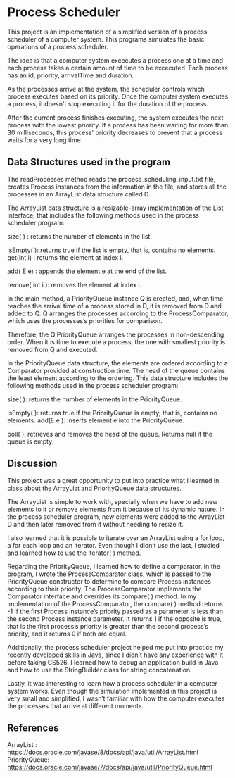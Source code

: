 # Process Scheduler

This project is an implementation of a simplified version of a process scheduler of a computer system. This programs simulates the basic operations of a process scheduler.

The idea is that a computer system excecutes a process one at a time and each process takes a certain amount of time to be excecuted. Each process has an id, priority, arrivalTime and duration.

As the processes arrive at the system, the scheduler controls which process executes based on its priority. Once the computer system executes a process, it doesn't stop executing it for the duration of the process. 

After the current process finishes executing, the system executes the next process with the lowest priority. If a process has been waiting for more than 30 milliseconds, this process' priority decreases to prevent that a process waits for a very long time. 


## Data Structures used in the program

The readProcesses method reads the process_scheduling_input.txt file, creates Process instances from the information in the file, and stores all the processes in an ArrayList data structure called D.


The ArrayList data structure is a resizable-array implementation of the List interface, that includes the following methods used in the process scheduler program:


size( ) : returns the number of elements in the list.

isEmpty( ): returns true if the list is empty, that is, contains no elements. get(int i) : returns the element at index i.

add( E e) : appends the element e at the end of the list.

remove( int i ): removes the element at index i.

In the main method, a PriorityQueue instance Q is created, and, when time reaches the arrival time of a process stored in D, it is removed from D and added to Q. Q arranges the processes according to the ProcessComparator, which uses the processes’s priorities for comparison. 

Therefore, the Q PriorityQueue arranges the processes in non-descending order. When it is time to execute a process, the one with smallest priority is removed from Q and executed.

In the PriorityQueue data structure, the elements are ordered according to a Comparator provided at construction time. The head of the queue contains the least element according to the ordering. This data structure includes the following methods used in the process scheduler program:

size( ): returns the number of elements in the PriorityQueue.

isEmpty( ): returns true if the PriorityQueue is empty, that is, contains no elements. add(E e ): inserts element e into the PriorityQueue.

poll( ): retrieves and removes the head of the queue. Returns null if the queue is empty.

## Discussion

This project was a great opportunity to put into practice what I learned in class about the ArrayList and PriorityQueue data structures. 

The ArrayList is simple to work with, specially when we have to add new elements to it or remove elements from it because of its dynamic nature. In the process scheduler program, new elements were added to the ArrayList D and then later removed from it without needing to resize it.

I also learned that it is possible to iterate over an ArrayList using a for loop, a for each loop and an iterator. Even though I didn’t use the last, I studied and learned how to use the iterator( ) method.

Regarding the PriorityQueue, I learned how to define a comparator. In the program, I wrote the ProcessComparator class, which is passed to the PriorityQueue constructor to determine to compare Process instances according to their priority. The ProcessComparator implements the Comparator interface and overrides its compare( ) method. In my implementation of the ProcessComparator, the compare( ) method returns -1 if the first Process instance’s priority passed as a parameter is less than the second Process instance parameter. It returns 1 if the opposite is true, that is the first process’s priority is greater than the second process’s priority, and it returns 0 if both are equal.

Additionally, the process scheduler project helped me put into practice my recently developed skills in Java, since I didn’t have any experience with it before taking CS526. I learned how to debug an application build in Java and how to use the StringBuilder class for string concatenation.

Lastly, it was interesting to learn how a process scheduler in a computer system works. Even though the simulation implemented in this project is very small and simplified, I wasn’t familiar with how the computer executes the processes that arrive at different moments.

## References

ArrayList : https://docs.oracle.com/javase/8/docs/api/java/util/ArrayList.html
PriorityQueue: https://docs.oracle.com/javase/7/docs/api/java/util/PriorityQueue.html
